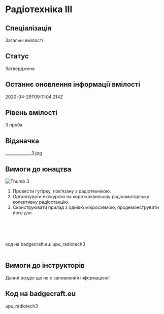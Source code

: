 # Радіотехніка ІІІ

## Спеціалізація

Загальні вмілості

## Статус

Затверджена

## Останнє оновлення інформації вмілості

2020-04-29T09:11:04.214Z

## Рівень вмілості

3 проба

## Відзначка

_____________3.jpg

## Вимоги до юнацтва

<img alt="Thumb              3" src="/uploads/textareas/bootsy/image/130/small______________3.jpg"><br><ol><li>Провести гутірку, пов’язану з радіотехнікою.</li><li>Організувати екскурсію на короткохвильову радіоаматорську колективну радіостанцію.</li><li>Сконструювати прилад з однією мікросхемою, продемонструвати його дію.</li></ol><br><span><br><br><br></span>код на badgecraft.eu: upu_radiotech3<br><br>

## Вимоги до інструкторів

Даний розділ ще не є заповнений інформацією!

## Код на badgecraft.eu

upu_radiotech3
